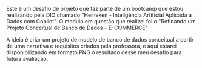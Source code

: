 Este é um desafio de projeto que faz parte de um bootcamp que estou realizando pela DIO chamado "Heineken - Inteligência Artificial Aplicada a Dados com Copilot". O modulo em questão que realizei foi o "Refinando um Projeto Conceitual de Banco de Dados – E-COMMERCE"

A ideia é criar um projeto de modelo de banco de dados conceitual a partir de uma narrativa e requisitos criados pela professora, e aqui estarei disponibilizando em formato PNG o resultado desse meu desafio para futura avaliação. 
